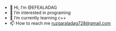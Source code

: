 - 👋 Hi, I’m @EFEALADAG
- 👀 I’m interested in programing
- 🌱 I’m currently learning c++
- 📫 How to reach me ruzgaraladag728@gmail.com

<!---
EFEALADAG/EFEALADAG is a ✨ special ✨ repository because its `README.md` (this file) appears on your GitHub profile.
You can click the Preview link to take a look at your changes.
--->
